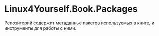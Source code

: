 # Linux4Yourself.Book.Packages

Репозиторий содержит метаданные пакетов используемых в книге, и инструменты для работы с ними.

